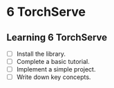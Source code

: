 # 6 TorchServe

## Learning 6 TorchServe
- [ ] Install the library.
- [ ] Complete a basic tutorial.
- [ ] Implement a simple project.
- [ ] Write down key concepts.
